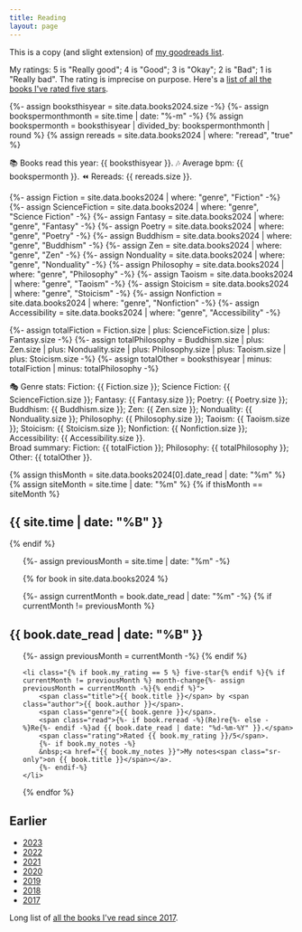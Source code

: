 ```yaml
---
title: Reading
layout: page
---
```


This is a copy (and slight extension) of [my goodreads list](https://www.goodreads.com/max_barners).

My ratings: 5 is "Really good"; 4 is "Good"; 3 is "Okay"; 2 is "Bad"; 1 is "Really bad". The rating is imprecise on purpose. Here's a <a href="/reading/five-stars/">list of all the books I've rated five stars</a>.

{%- assign booksthisyear = site.data.books2024.size -%}
{%- assign bookspermonthmonth = site.time | date: "%-m" -%}
{% assign bookspermonth = booksthisyear | divided_by: bookspermonthmonth | round %}
{% assign rereads = site.data.books2024 | where: "reread", "true" %}

<p>📚 Books read this year: {{ booksthisyear }}. 🎶 Average bpm: {{ bookspermonth }}. ⏪ Rereads: {{ rereads.size }}.</p>

{%- assign Fiction = site.data.books2024 | where: "genre", "Fiction" -%}
{%- assign ScienceFiction = site.data.books2024 | where: "genre", "Science Fiction" -%}
{%- assign Fantasy = site.data.books2024 | where: "genre", "Fantasy" -%}
{%- assign Poetry = site.data.books2024 | where: "genre", "Poetry" -%}
{%- assign Buddhism = site.data.books2024 | where: "genre", "Buddhism" -%}
{%- assign Zen = site.data.books2024 | where: "genre", "Zen" -%}
{%- assign Nonduality = site.data.books2024 | where: "genre", "Nonduality" -%}
{%- assign Philosophy = site.data.books2024 | where: "genre", "Philosophy" -%}
{%- assign Taoism = site.data.books2024 | where: "genre", "Taoism" -%}
{%- assign Stoicism = site.data.books2024 | where: "genre", "Stoicism" -%}
{%- assign Nonfiction = site.data.books2024 | where: "genre", "Nonfiction" -%}
{%- assign Accessibility = site.data.books2024 | where: "genre", "Accessibility" -%}

{%- assign totalFiction = Fiction.size | plus: ScienceFiction.size | plus: Fantasy.size -%}
{%- assign totalPhilosophy = Buddhism.size | plus: Zen.size | plus: Nonduality.size | plus: Philosophy.size | plus: Taoism.size | plus: Stoicism.size -%}
{%- assign totalOther = booksthisyear | minus: totalFiction | minus: totalPhilosophy -%}

🎭 Genre stats:
Fiction: {{ Fiction.size }};
Science Fiction: {{ ScienceFiction.size }};
Fantasy: {{ Fantasy.size }};
Poetry: {{ Poetry.size }};
Buddhism: {{ Buddhism.size }};
Zen: {{ Zen.size }};
Nonduality: {{ Nonduality.size }};
Philosophy: {{ Philosophy.size }};
Taoism: {{ Taoism.size }};
Stoicism: {{ Stoicism.size }};
Nonfiction: {{ Nonfiction.size }};
Accessibility: {{ Accessibility.size }}.<br>
Broad summary: 
Fiction: {{ totalFiction }};
Philosophy: {{ totalPhilosophy }};
Other: {{ totalOther }}.

{% assign thisMonth = site.data.books2024[0].date_read | date: "%m" %}
{% assign siteMonth = site.time | date: "%m" %}
{% if thisMonth == siteMonth %}
<h2>{{ site.time | date: "%B" }}</h2>
{% endif %}

<ol reversed>
{%- assign previousMonth = site.time | date: "%m" -%}

{% for book in site.data.books2024 %}

{%- assign currentMonth = book.date_read | date: "%m" -%}
{% if currentMonth != previousMonth %}
</ol>

<h2>{{ book.date_read | date: "%B" }}</h2>
<ol reversed>
{%- assign previousMonth = currentMonth -%}
{% endif %}

	<li class="{% if book.my_rating == 5 %} five-star{% endif %}{% if currentMonth != previousMonth %} month-change{%- assign previousMonth = currentMonth -%}{% endif %}">
		<span class="title">{{ book.title }}</span> by <span class="author">{{ book.author }}</span>.
		<span class="genre">{{ book.genre }}</span>.
		<span class="read">{%- if book.reread -%}(Re)re{%- else -%}Re{%- endif -%}ad {{ book.date_read | date: "%d-%m-%Y" }}.</span>
		<span class="rating">Rated {{ book.my_rating }}/5</span>.
		{%- if book.my_notes -%}
		&nbsp;<a href="{{ book.my_notes }}">My notes<span class="sr-only">on {{ book.title }}</span></a>.
		{%- endif-%}
	</li>
{% endfor %}
</ol>

<h2>Earlier</h2>

<ul>
	<li><a href="/reading/2023">2023</a></li>
	<li><a href="/reading/2022">2022</a></li>
	<li><a href="/reading/2021">2021</a></li>
	<li><a href="/reading/2020">2020</a></li>
	<li><a href="/reading/2019">2019</a></li>
	<li><a href="/reading/2018">2018</a></li>
	<li><a href="/reading/2017">2017</a></li>
</ul>

<p>Long list of <a href="/reading/all">all the books I've read since 2017</a>.</p>